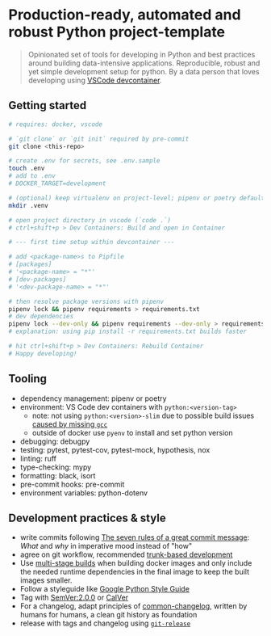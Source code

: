 # Production-ready, automated and robust Python project-template

> Opinionated set of tools for developing in Python and best practices around building data-intensive applications.
> Reproducible, robust and yet simple development setup for python.
> By a data person that loves developing using [VSCode devcontainer](https://code.visualstudio.com/docs/containers/quickstart-python).

## Getting started

```bash
# requires: docker, vscode

# `git clone` or `git init` required by pre-commit
git clone <this-repo>

# create .env for secrets, see .env.sample
touch .env
# add to .env
# DOCKER_TARGET=development

# (optional) keep virtualenv on project-level; pipenv or poetry default to .venv
mkdir .venv

# open project directory in vscode (`code .`)
# ctrl+shift+p > Dev Containers: Build and open in Container

# --- first time setup within devcontainer ---

# add <package-name>s to Pipfile
# [packages]
# '<package-name> = "*"'
# [dev-packages]
# '<dev-package-name> = "*"'

# then resolve package versions with pipenv
pipenv lock && pipenv requirements > requirements.txt
# dev dependencies
pipenv lock --dev-only && pipenv requirements --dev-only > requirements-dev.txt
# explanation: using pip install -r requirements.txt builds faster

# hit ctrl+shift+p > Dev Containers: Rebuild Container
# Happy developing!
```

## Tooling

- dependency management: pipenv or poetry
- environment: VS Code dev containers with `python:<version-tag>`
  - note: not using `python:<version>-slim` due to possible build issues [caused by missing `gcc`](https://github.com/watson-developer-cloud/python-sdk/issues/418#issuecomment-375740919)
  - outside of docker use `pyenv` to install and set python version
- debugging: debugpy
- testing: pytest, pytest-cov, pytest-mock, hypothesis, nox
- linting: ruff
- type-checking: mypy
- formatting: black, isort
- pre-commit hooks: pre-commit
- environment variables: python-dotenv

## Development practices & style

- write commits following [The seven rules of a great commit message](https://cbea.ms/git-commit/): *What* and *why* in imperative mood instead of "how"
- agree on git workflow, recommended [trunk-based development](https://trunkbaseddevelopment.com/)
- Use [multi-stage builds](https://docs.docker.com/develop/develop-images/multistage-build/) when building docker images and only include the needed runtime dependencies in the final image to keep the built images smaller.
- Follow a styleguide like [Google Python Style Guide](https://google.github.io/styleguide/pyguide.html)
- Tag with [SemVer:2.0.0](https://semver.org/spec/v2.0.0.html) or [CalVer](https://calver.org/)
- For a changelog, adapt principles of [common-changelog](https://common-changelog.org/), written by humans for humans, a clean git history as foundation
- release with tags and changelog using [`git-release`](https://github.com/anton-yurchenko/git-release)
